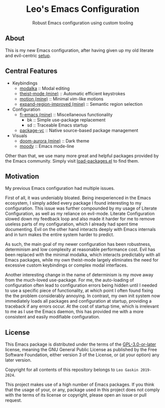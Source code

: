 <div align="center">
    <h1>Leo's Emacs Configuration</h1>
    Robust Emacs configuration using custom tooling
</div>

## About

This is my new Emacs configuration, after having given up my old literate and evil-centric [setup](https://github.com/leotaku/literate-emacs).

## Central Features

+ Keybindings
  + [modalka](https://github.com/mrkkrp/modalka) :: Modal editing
  + [theist-mode (mine)](https://github.com/leotaku/theist-mode) :: Automatic efficient keystrokes
  + [motion (mine)](https://github.com/leotaku/motion.el) :: Minimal vim-like motions
  + [expand-region-improved (mine)](https://github.com/leotaku/expand-region-improved) :: Semantic region selection
+ Configuration
  + [fi-emacs (mine)](https://github.com/leotaku/fi-emacs) :: Miscellaneous functionality
    + bk :: Simple use-package replacement
    + sd :: Traceable Emacs startup
  + [package-vc](https://git.savannah.gnu.org/cgit/emacs.git/tree/doc/emacs/package.texi) :: Native source-based package management
+ Visuals
  + [doom-aurora (mine)](https://github.com/leotaku/emacs-doom-themes) :: Dark theme
  + [moody](https://github.com/tarsius/moody) :: Emacs mode-line

Other than that, we use many more great and helpful packages provided by the Emacs community.
Simply visit [load-packages.el](load-packages.el) to find them.

## Motivation

My previous Emacs configuration had multiple issues.

First of all, it was undeniably bloated.
Being inexperienced in the Emacs ecosystem, I simply added every package I found interesting to my configuration.
This issue was further compounded by my usage of Literate Configuration, as well as my reliance on evil-mode.
Literate Configuration slowed down my feedback loop and also made it harder for me to remove useless parts of my configuration, which I already had spent time documenting.
Evil on the other hand interacts deeply with Emacs internals and in turn makes the entire system harder to predict.

As such, the main goal of my newer configuration has been robustness, determinism and low complexity at reasonable performance cost.
Evil has been replaced with the minimal modalka, which interacts predictably with all Emacs packages, while my own theist-mode largely eliminates the need for excessive custom keybindings or complex modal interfaces.

Another interesting change in the name of determinism is my move away from the much-loved use-package.
For me, the auto-loading of configuration often lead to configuration errors being hidden until I needed to use a specific piece of functionality, at which point I often found fixing the the problem considerably annoying.
In contrast, my own init system now immediately loads all packages and configuration at startup, providing a traceback if any errors occur.
At the cost of startup time, which is irrelevant to me as I use the Emacs daemon, this has provided me with a more consistent and easily modifiable configuration.

## License

This Emacs package is distributed under the terms of the [GPL-3.0-or-later](LICENSE) license, meaning the GNU General Public License as published by the Free Software Foundation, either version 3 of the License, or (at your option) any later version.

Copyright for all contents of this repository belongs to `Leo Gaskin 2019-2024`.

This project makes use of a high number of Emacs packages.
If you think that the usage of your, or any, package used in this project does not comply with the terms of its license or copyright, please open an issue or pull request.
